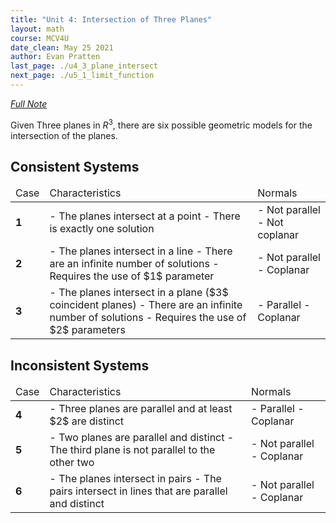 ```yaml
---
title: "Unit 4: Intersection of Three Planes"
layout: math
course: MCV4U
date_clean: May 25 2021
author: Evan Pratten
last_page: ./u4_3_plane_intersect
next_page: ./u5_1_limit_function
---
```


*[Full Note]({{site.baseurl}}/static/pdf/mcv4u/4.4%20The%20Intersection%20of%20Three%20Planes%20(9.4)%20FILL%20(2).pdf)*

Given Three planes in $R^3$, there are six possible geometric models for the intersection of the planes.

## Consistent Systems

<table>
<thead>
<tr>
<td>Case</td>
<td>Characteristics</td>
<td>Normals</td>
</tr>
</thead>
<tbody>
<tr>
<td><strong>1</strong></td>
<td markdown="1">
 - The planes intersect at a point
 - There is exactly one solution
</td>
<td markdown="1">
 - Not parallel
 - Not coplanar
</td>
</tr>
<tr>
<td><strong>2</strong></td>
<td markdown="1">
 - The planes intersect in a line
 - There are an infinite number of solutions
 - Requires the use of $1$ parameter
</td>
<td markdown="1">
 - Not parallel
 - Coplanar
</td>
</tr>
<tr>
<td><strong>3</strong></td>
<td markdown="1">
 - The planes intersect in a plane ($3$ coincident planes)
 - There are an infinite number of solutions
 - Requires the use of $2$ parameters
</td>
<td markdown="1">
 - Parallel
 - Coplanar
</td>
</tr>
</tbody>
</table>

## Inconsistent Systems

<table>
<thead>
<tr>
<td>Case</td>
<td>Characteristics</td>
<td>Normals</td>
</tr>
</thead>
<tbody>
<tr>
<td><strong>4</strong></td>
<td markdown="1">
 - Three planes are parallel and at least $2$ are distinct
</td>
<td markdown="1">
 - Parallel
 - Coplanar
</td>
</tr>
<tr>
<td><strong>5</strong></td>
<td markdown="1">
 - Two planes are parallel and distinct
 - The third plane is not parallel to the other two
</td>
<td markdown="1">
 - Not parallel
 - Coplanar
</td>
</tr>
<tr>
<td><strong>6</strong></td>
<td markdown="1">
 - The planes intersect in pairs
 - The pairs intersect in lines that are parallel and distinct
</td>
<td markdown="1">
 - Not parallel
 - Coplanar
</td>
</tr>
</tbody>
</table>